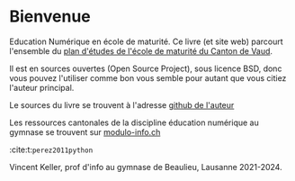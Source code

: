 # Bienvenue

Education Numérique en école de maturité. Ce livre (et site web) parcourt l'ensemble du [plan d'études de l'école de maturité du Canton de Vaud](https://www.vd.ch/fileadmin/user_upload/organisation/dfj/dgep/dgep_fichiers_pdf/DGEP_brochure_EM_web.pdf).

Il est en sources ouvertes (Open Source Project), sous licence BSD, donc vous pouvez l'utiliser comme bon vous semble pour autant que vous citiez l'auteur principal.

Le sources du livre se trouvent à l'adresse [github de l'auteur](https://github.com/vkeller/modulo-gybe)

Les ressources cantonales de la discipline éducation numérique au gymnase se trouvent sur [modulo-info.ch](https://modulo-info.ch/)

:cite:t:`perez2011python`

Vincent Keller, prof d'info au gymnase de Beaulieu, Lausanne 2021-2024.
